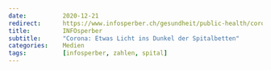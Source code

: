 ```yaml
---
date:          2020-12-21
redirect:      https://www.infosperber.ch/gesundheit/public-health/corona-etwas-licht-ins-dunkel-der-spitalbetten/
title:         INFOsperber
subtitle:      "Corona: Etwas Licht ins Dunkel der Spitalbetten"
categories:    Medien
tags:          [infosperber, zahlen, spital]
---
```

